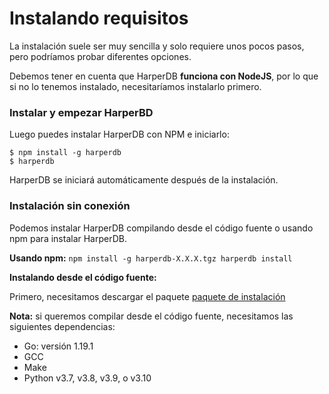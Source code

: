 # Instalando requisitos

La instalación suele ser muy sencilla y solo requiere unos pocos pasos, pero podríamos probar diferentes opciones.

Debemos tener en cuenta que HarperDB **funciona con NodeJS**, por lo que si no lo tenemos instalado, necesitaríamos instalarlo primero.

### Instalar y empezar HarperBD

Luego puedes instalar HarperDB con NPM e iniciarlo:

``$ npm install -g harperdb``\
``$ harperdb``

HarperDB se iniciará automáticamente después de la instalación.

### Instalación sin conexión

Podemos instalar HarperDB compilando desde el código fuente o usando npm para instalar HarperDB.

**Usando npm:**
``npm install -g harperdb-X.X.X.tgz harperdb install``

**Instalando desde el código fuente:**

Primero, necesitamos descargar el paquete [paquete de instalación](https://products-harperdb-io.s3.us-east-2.amazonaws.com/index.html)

**Nota:** si queremos compilar desde el código fuente, necesitamos las siguientes dependencias:

- Go: versión 1.19.1
- GCC
- Make
- Python v3.7, v3.8, v3.9, o v3.10